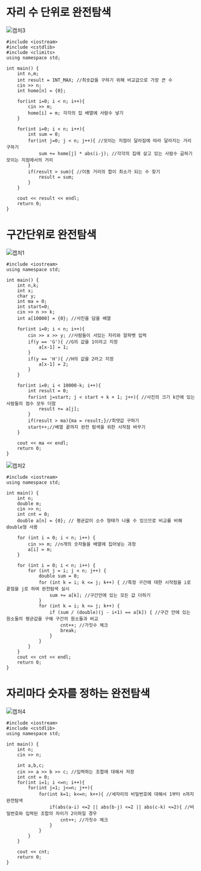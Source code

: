 # 자리 수 단위로 완전탐색

![캡처3](https://github.com/locksia/codetree/assets/51018392/b0d869b4-fdcc-4a66-bf59-0a4d05bb20a1)
```
#include <iostream>
#include <cstdlib>
#include <climits>
using namespace std;

int main() {
    int n,m;
    int result = INT_MAX; //최솟값을 구하기 위해 비교값으로 가장 큰 수
    cin >> n;
    int home[n] = {0};

    for(int i=0; i < n; i++){
        cin >> m;
        home[i] = m; 각각의 집 배열에 사람수 넣기
    }

    for(int i=0; i < n; i++){
        int sum = 0;
        for(int j=0; j < n; j++){ //모이는 지점이 달라짐에 따라 달라지는 거리 구하기
            sum += home[j] * abs(i-j); //각각의 집에 살고 있는 사람수 곱하기 모이는 지점에서의 거리
        }
        if(result > sum){ //이동 거리의 합이 최소가 되는 수 찾기
            result = sum;
        }
    }

    cout << result << endl;
    return 0;
}
```


# 구간단위로 완전탐색

![캡처1](https://github.com/locksia/codetree/assets/51018392/bf0a60fb-4005-4911-bd06-8f87b5ae52dc)
```
#include <iostream>
using namespace std;

int main() {
    int n,k;
    int x;
    char y;
    int ma = 0;
    int start=0;
    cin >> n >> k;
    int a[10000] = {0}; //사진을 담을 배열

    for(int i=0; i < n; i++){
        cin >> x >> y; //사람들이 서있는 자리와 알파벳 입력
        if(y == 'G'){ //G의 값을 1이라고 지정
            a[x-1] = 1;
        }
        if(y == 'H'){ //H의 값을 2라고 지정
            a[x-1] = 2;
        }
    }

    for(int i=0; i < 10000-k; i++){
        int result = 0;
        for(int j=start; j < start + k + 1; j++){ //사진의 크기 k안에 있는 사람들의 점수 모두 더함
            result += a[j];
        }
        if(result > ma){ma = result;}//최댓값 구하기
        start++;//배열 끝까지 완전 탐색을 위한 시작점 바꾸기
    }

    cout << ma << endl;
    return 0;
}
```

![캡처2](https://github.com/locksia/codetree/assets/51018392/b0149ade-fd23-4b1d-b653-d7353816f2b6)
```
#include <iostream>
using namespace std;

int main() {
    int n;
    double m;
    cin >> n;
    int cnt = 0;
    double a[n] = {0}; // 평균값이 소수 형태가 나올 수 있으므로 비교를 비해 double형 사용

    for (int i = 0; i < n; i++) {
        cin >> m; //n개의 숫자들을 배열에 집어넣는 과정
        a[i] = m;
    }

    for (int i = 0; i < n; i++) {
        for (int j = i; j < n; j++) {
            double sum = 0;
            for (int k = i; k <= j; k++) { //특정 구간에 대한 시작점을 i로 끝점을 j로 하여 완전탐색 실시
                sum += a[k]; //구간안에 있는 모든 값 더하기
            }
            for (int k = i; k <= j; k++) {
                if (sum / (double)(j - i+1) == a[k]) { //구간 안에 있는 원소들의 평균값을 구해 구간의 원소들과 비교
                    cnt++; //가짓수 체크
                    break;
                }
            }
        }
    }
    cout << cnt << endl;
    return 0;
}
```


# 자리마다 숫자를 정하는 완전탐색

![캡처4](https://github.com/locksia/codetree/assets/51018392/28652b9f-891d-49dd-b8a2-8cfb10e0ab90)
```
#include <iostream>
#include <cstdlib>
using namespace std;

int main() {
    int n;
    cin >> n;

    int a,b,c;
    cin >> a >> b >> c; //입력하는 조합에 대해서 저장
    int cnt = 0;
    for(int i=1; i <=n; i++){
        for(int j=1; j<=n; j++){
            for(int k=1; k<=n; k++){ //세자리의 비밀번호에 대해서 1부터 n까지 완전탐색
                if(abs(a-i) <=2 || abs(b-j) <=2 || abs(c-k) <=2){ //비밀번호와 입력된 조합의 차이가 2이하일 경우 
                    cnt++; //가짓수 체크
                }
            }
        }
    }

    cout << cnt;
    return 0;
}
```
